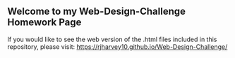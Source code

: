 ## Welcome to my Web-Design-Challenge Homework Page

If you would like to see the web version of the .html files included in this repository, please visit: https://rjharvey10.github.io/Web-Design-Challenge/

